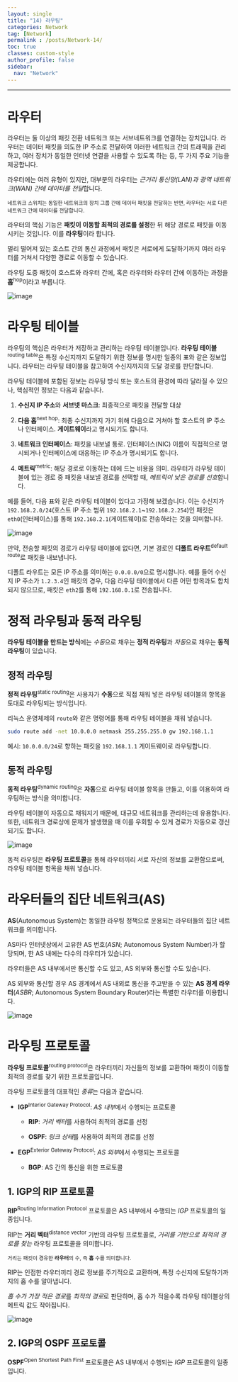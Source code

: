 ```yaml
---
layout: single
title: "14) 라우팅"
categories: Network
tag: [Network]
permalink : /posts/Network-14/
toc: true
classes: custom-style
author_profile: false
sidebar:
  nav: "Network"
---
```


<hr>

# 라우터

라우터는 둘 이상의 패킷 전환 네트워크 또는 서브네트워크를 연결하는 장치입니다. 라우터는 데이터 패킷을 의도한 IP 주소로 전달하여 이러한 네트워크 간의 트래픽을 관리하고, 여러 장치가 동일한 인터넷 연결을 사용할 수 있도록 하는 등, 두 가지 주요 기능을 제공합니다.

라우터에는 여러 유형이 있지만, 대부분의 라우터는 *근거리 통신망(LAN)과 광역 네트워크(WAN) 간에 데이터를 전달*합니다.

<small>네트워크 스위치는 동일한 네트워크의 장치 그룹 간에 데이터 패킷을 전달하는 반면, 라우터는 서로 다른 네트워크 간에 데이터를 전달합니다.</small>

라우터의 핵심 기능은 **패킷이 이동할 최적의 경로를 설정**한 뒤 해당 경로로 패킷을 이동시키는 것입니다. 이를 **라우팅**이라 합니다. 

멀리 떨어져 있는 호스트 간의 통신 과정에서 패킷은 서로에게 도달하기까지 여러 라우터를 거쳐서 다양한 경로로 이동할 수 있습니다.

라우팅 도중 패킷이 호스트와 라우터 간에, 혹은 라우터와 라우터 간에 이동하는 과정을 **홉**<sup>hop</sup>이라고 부릅니다.

<p id="img_center">
  <img 
        src="../../assets/images/Network/14-01.PNG"
        alt="image"
        title="image"
  >
</p>

# 라우팅 테이블

라우팅의 핵심은 라우터가 저장하고 관리하는 라우팅 테이블입니다. **라우팅 테이블**<sup>routing table</sup>은 특정 수신지까지 도달하기 위한 정보를 명시한 일종의 표와 같은 정보입니다. 라우터는 라우팅 테이블을 참고하여 수신지까지의 도달 경로를 판단합니다.

라우팅 테이블에 포함된 정보는 라우팅 방식 또는 호스트의 환경에 따라 달라질 수 있으나, 핵심적인 정보는 다음과 같습니다.

1. **수신지 IP 주소**와 **서브넷 마스크**: 최종적으로 패킷을 전달할 대상

2. **다음 홉**<sup>next hop</sup>: 최종 수신지까지 가기 위해 다음으로 거쳐야 할 호스트의 IP 주소나 인터페이스. **게이트웨이**라고 명시되기도 합니다.

3. **네트워크 인터페이스**: 패킷을 내보낼 통로. 인터페이스(NIC) 이름이 직접적으로 명시되거나 인터페이스에 대응하는 IP 주소가 명시되기도 합니다.

4. **메트릭**<sup>metric</sup>: 해당 경로로 이동하는 데에 드는 비용을 의미. 라우터가 라우팅 테이블에 있는 경로 중 패킷을 내보낼 경로를 선택할 때, *메트릭이 낮은 경로를 선호*합니다.

예를 들어, 다음 표와 같은 라우팅 테이블이 있다고 가정해 보겠습니다. 이는 수신지가 `192.168.2.0/24`(호스트 IP 주소 범위 `192.168.2.1`~`192.168.2.254`)인 패킷은 `eth0`(인터페이스)를 통해 `192.168.2.1`(게이트웨이)로 전송하라는 것을 의미합니다.

<p id="img_center">
  <img 
        src="../../assets/images/Network/14-02.PNG"
        alt="image"
        title="image"
  >
</p>

만약, 전송할 패킷의 경로가 라우팅 테이블에 없다면, 기본 경로인 **디폴트 라우트**<sup>default route</sup>로 패킷을 내보냅니다.

디폴트 라우트는 모든 IP 주소를 의미하는 `0.0.0.0/0`으로 명시합니다. 예를 들어 수신지 IP 주소가 `1.2.3.4`인 패킷의 경우, 다음 라우팅 테이블에서 다른 어떤 항목과도 합치되지 않으므로, 패킷은 `eth2`를 통해 `192.168.0.1`로 전송됩니다.

# 정적 라우팅과 동적 라우팅

**라우팅 테이블을 만드는 방식**에는 *수동*으로 채우는 **정적 라우팅**과 *자동*으로 채우는 **동적 라우팅**이 있습니다.

## 정적 라우팅

**정적 라우팅**<sup>static routing</sup>은 사용자가 **수동**으로 직접 채워 넣은 라우팅 테이블의 항목을 토대로 라우팅되는 방식입니다.

리눅스 운영체제의 `route`와 같은 명령어를 통해 라우팅 테이블을 채워 넣습니다.

```bash
sudo route add -net 10.0.0.0 netmask 255.255.255.0 gw 192.168.1.1
```

예시: `10.0.0.0/24`로 향하는 패킷을 `192.168.1.1` 게이트웨이로 라우팅합니다.

## 동적 라우팅

**동적 라우팅**<sup>dynamic routing</sup>은 **자동**으로 라우팅 테이블 항목을 만들고, 이를 이용하여 라우팅하는 방식을 의미합니다.

라우팅 테이블이 자동으로 채워지기 때문에, 대규모 네트워크를 관리하는데 유용합니다. 또한, 네트워크 경로상에 문제가 발생했을 때 이를 우회할 수 있게 경로가 자동으로 갱신되기도 합니다.

<p id="img_center">
  <img 
        src="../../assets/images/Network/14-03.PNG"
        alt="image"
        title="image"
  >
</p>

동적 라우팅은 **라우팅 프로토콜**을 통해 라우터끼리 서로 자신의 정보를 교환함으로써, 라우팅 테이블 항목을 채워 넣습니다.

# 라우터들의 집단 네트워크(AS)

**AS**(Autonomous System)는 동일한 라우팅 정책으로 운용되는 라우터들의 집단 네트워크를 의미합니다.

AS마다 인터넷상에서 고유한 AS 번호(*ASN*; Autonomous System Number)가 할당되며, 한 AS 내에는 다수의 라우터가 있습니다.

라우터들은 AS 내부에서만 통신할 수도 있고, AS 외부와 통신할 수도 있습니다.

AS 외부와 통신할 경우 AS 경계에서 AS 내외로 통신을 주고받을 수 있는 **AS 경계 라우터**(*ASBR*; Autonomous System Boundary Router)라는 특별한 라우터를 이용합니다.

<p id="img_center">
  <img 
        src="../../assets/images/Network/14-04.PNG"
        alt="image"
        title="image"
  >
</p>

# 라우팅 프로토콜

**라우팅 프로토콜**<sup>routing protocol</sup>은 라우터끼리 자신들의 정보를 교환하며 패킷이 이동할 최적의 경로를 찾기 위한 프로토콜입니다.

라우팅 프로토콜의 대표적인 *종류*는 다음과 같습니다.

- **IGP**<sup>Interior Gateway Protocol</sup>: *AS 내부*에서 수행되는 프로토콜

  - **RIP**: *거리 벡터*를 사용하여 최적의 경로를 선정

  - **OSPF**: *링크 상태*를 사용하여 최적의 경로를 선정

- **EGP**<sup>Exterior Gateway Protocol</sup>: *AS 외부*에서 수행되는 프로토콜

  - **BGP**: AS 간의 통신을 위한 프로토콜

## 1. IGP의 RIP 프로토콜

**RIP**<sup>Routing Information Protocol</sup> 프로토콜은 AS 내부에서 수행되는 *IGP* 프로토콜의 일종입니다.

RIP는 **거리 벡터**<sup>distance vector</sup> 기반의 라우팅 프로토콜로, *거리를 기반으로 최적의 경로를 찾는* 라우팅 프로토콜을 의미합니다.

<small>거리는 패킷이 경유한 **라우터**의 수, 즉 **홉** 수를 의미합니다.</small>

RIP는 인접한 라우터끼리 경로 정보를 주기적으로 교환하며, 특정 수신지에 도달하기까지의 홉 수를 알아냅니다.

*홉 수가 가장 적은 경로*를 *최적의 경로*로 판단하며, 홉 수가 적을수록 라우팅 테이블상의 메트릭 값도 작아집니다.

<p id="img_center">
  <img 
        src="../../assets/images/Network/14-05.PNG"
        alt="image"
        title="image"
  >
</p>

## 2. IGP의 OSPF 프로토콜

**OSPF**<sup>Open Shortest Path First</sup> 프로토콜은 AS 내부에서 수행되는 *IGP* 프로토콜의 일종입니다.


